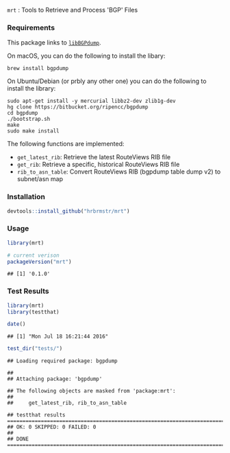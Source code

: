
`mrt` : Tools to Retrieve and Process 'BGP' Files

### Requirements

This package links to [`libBGPdump`](https://bitbucket.org/ripencc/bgpdump/wiki/Home).

On macOS, you can do the following to install the libary:

    brew install bgpdump

On Ubuntu/Debian (or prbly any other one) you can do the following to install the library:

    sudo apt-get install -y mercurial libbz2-dev zlib1g-dev
    hg clone https://bitbucket.org/ripencc/bgpdump
    cd bgpdump
    ./bootstrap.sh
    make
    sudo make install

The following functions are implemented:

-   `get_latest_rib`: Retrieve the latest RouteViews RIB file
-   `get_rib`: Retrieve a specific, historical RouteViews RIB file
-   `rib_to_asn_table`: Convert RouteViews RIB (bgpdump table dump v2) to subnet/asn map

### Installation

``` r
devtools::install_github("hrbrmstr/mrt")
```

### Usage

``` r
library(mrt)

# current verison
packageVersion("mrt")
```

    ## [1] '0.1.0'

### Test Results

``` r
library(mrt)
library(testthat)

date()
```

    ## [1] "Mon Jul 18 16:21:44 2016"

``` r
test_dir("tests/")
```

    ## Loading required package: bgpdump

    ## 
    ## Attaching package: 'bgpdump'

    ## The following objects are masked from 'package:mrt':
    ## 
    ##     get_latest_rib, rib_to_asn_table

    ## testthat results ========================================================================================================
    ## OK: 0 SKIPPED: 0 FAILED: 0
    ## 
    ## DONE ===================================================================================================================
